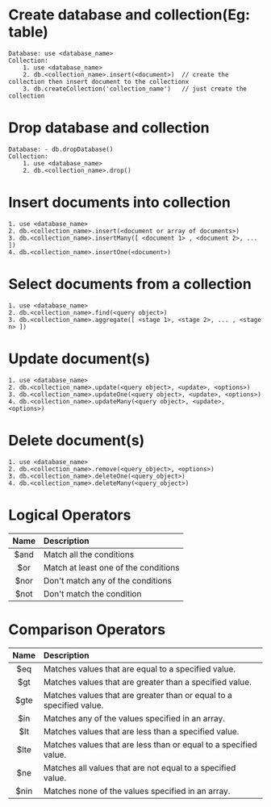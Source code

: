 # Create database and collection(Eg: table)
    Database: use <database_name>
    Collection:
        1. use <database_name>
        2. db.<collection_name>.insert(<document>)  // create the collection then insert document to the collectionx
        3. db.createCollection('collection_name')   // just create the collection

# Drop database and collection
    Database: - db.dropDatabase()
    Collection: 
        1. use <database_name>
        2. db.<collection_name>.drop()

# Insert documents into collection
    1. use <database_name>
    2. db.<collection_name>.insert(<document or array of documents>)
    3. db.<collection_name>.insertMany([ <document 1> , <document 2>, ... ])
    4. db.<collection_name>.insertOne(<document>)

# Select documents from a collection
    1. use <database_name>
    2. db.<collection_name>.find(<query object>)
    3. db.<collection_name>.aggregate([ <stage 1>, <stage 2>, ... , <stage n> ])

# Update document(s)
    1. use <database_name>
    2. db.<collection_name>.update(<query object>, <update>, <options>)
    3. db.<collection_name>.updateOne(<query object>, <update>, <options>)
    4. db.<collection_name>.updateMany(<query object>, <update>, <options>)

# Delete document(s)
    1. use <database_name>
    2. db.<collection_name>.remove(<query_object>, <options>)
    3. db.<collection_name>.deleteOne(<query_object>)
    4. db.<collection_name>.deleteMany(<query_object>)

# Logical Operators
| Name  | Description                          |
| :---: | :----------------------------------- |
| $and  | Match all the conditions             |
|  $or  | Match at least one of the conditions |
| $nor  | Don't match any of the conditions    |
| $not  | Don't match the condition            |

# Comparison Operators
| Name  | Description                                                         |
| :---: | :------------------------------------------------------------------ |
|  $eq  | Matches values that are equal to a specified value.                 |
|  $gt  | Matches values that are greater than a specified value.             |
| $gte  | Matches values that are greater than or equal to a specified value. |
|  $in  | Matches any of the values specified in an array.                    |
|  $lt  | Matches values that are less than a specified value.                |
| $lte  | Matches values that are less than or equal to a specified value.    |
|  $ne  | Matches all values that are not equal to a specified value.         |
| $nin  | Matches none of the values specified in an array.                   |
